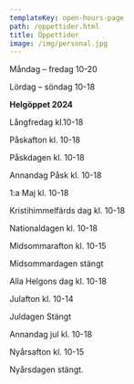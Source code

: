 ```yaml
---
templateKey: open-hours-page
path: /oppettider.html
title: Öppettider
image: /img/personal.jpg
---
```

Måndag – fredag 10-20

Lördag – söndag 10-18

**Helgöppet 2024**

L﻿ångfredag kl.10-18

P﻿åskafton kl. 10-18

P﻿åskdagen kl. 10-18

A﻿nnandag Påsk kl. 10-18

1﻿:a Maj kl. 10-18

K﻿ristihimmelfärds dag kl. 10-18

N﻿ationaldagen kl. 10-18

M﻿idsommarafton kl. 10-15

M﻿idsommardagen stängt

Alla Helgons dag kl. 10-18

Julafton kl. 10-14

Juldagen Stängt

Annandag jul kl. 10-18

Nyårsafton kl. 10-15

Nyårsdagen stängt.
